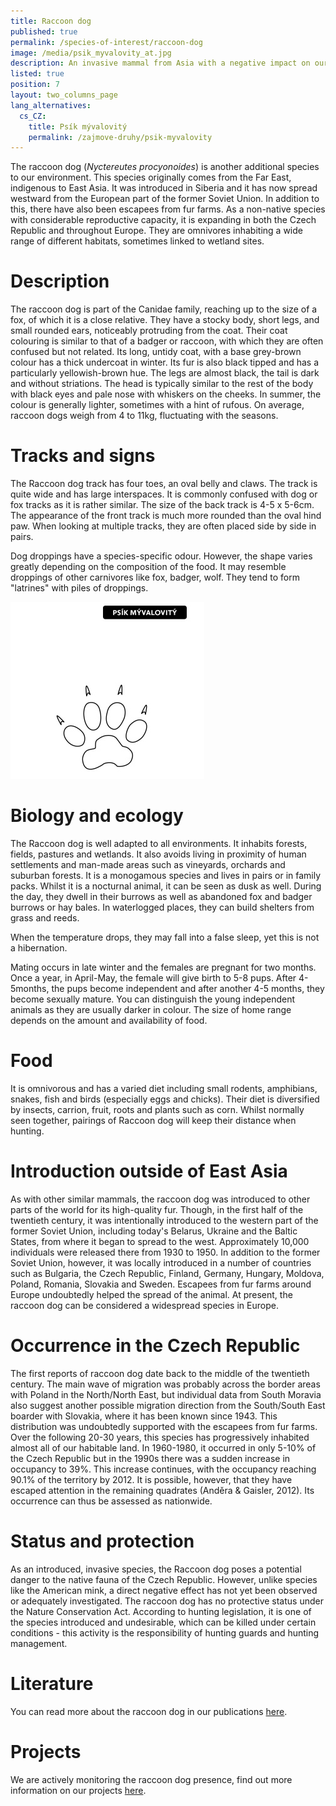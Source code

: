 ```yaml
---
title: Raccoon dog
published: true
permalink: /species-of-interest/raccoon-dog
image: /media/psik_myvalovity_at.jpg
description: An invasive mammal from Asia with a negative impact on our native species.
listed: true
position: 7
layout: two_columns_page
lang_alternatives:
  cs_CZ:
    title: Psík mývalovitý
    permalink: /zajmove-druhy/psik-myvalovity
---
```

The raccoon dog (_Nyctereutes procyonoides_) is another additional species to our environment. This species originally comes from the Far East, indigenous to East Asia. It was introduced in Siberia and it has now spread westward from the European part of the former Soviet Union. In addition to this, there have also been escapees from fur farms. As a non-native species with considerable reproductive capacity, it is expanding in both the Czech Republic and throughout Europe. They are omnivores inhabiting a wide range of different habitats, sometimes linked to wetland sites.

# Description

The raccoon dog is part of the Canidae family, reaching up to the size of a fox, of which it is a close relative. They have a stocky body, short legs, and small rounded ears, noticeably protruding from the coat. Their coat colouring is similar to that of a badger or raccoon, with which they are often confused but not related. Its long, untidy coat, with a base grey-brown colour has a thick undercoat in winter. Its fur is also black tipped and has a particularly yellowish-brown hue. The legs are almost black, the tail is dark and without striations. The head is typically similar to the rest of the body with black eyes and pale nose with whiskers on the cheeks. In summer, the colour is generally lighter, sometimes with a hint of rufous. On average, raccoon dogs weigh from 4 to 11kg, fluctuating with the seasons.

# Tracks and signs

The Raccoon dog track has four toes, an oval belly and claws. The track is quite wide and has large interspaces. It is commonly confused with dog or fox tracks as it is rather similar. The size of the back track is 4-5 x 5-6cm. The appearance of the front track is much more rounded than the oval hind paw. When looking at multiple tracks, they are often placed side by side in pairs.

Dog droppings have a species-specific odour. However, the shape varies greatly depending on the composition of the food. It may resemble droppings of other carnivores like fox, badger, wolf. They tend to form "latrines" with piles of droppings.

![](/media/stopy_psík.jpg)

# Biology and ecology

The Raccoon dog is well adapted to all environments. It inhabits forests, fields, pastures and wetlands. It also avoids living in proximity of human settlements and man-made areas such as vineyards, orchards and suburban forests. It is a monogamous species and lives in pairs or in family packs. Whilst it is a nocturnal animal,  it can be seen as dusk as well. During the day, they dwell in their burrows as well as abandoned fox and badger burrows or hay bales. In waterlogged places, they can build shelters from grass and reeds.

 When the temperature drops, they may fall into a false sleep, yet this is not a hibernation.

Mating occurs in late winter and the females are pregnant for two months. Once a year, in April-May, the female will give birth to 5-8 pups. After 4-5months, the pups become independent and after another 4-5 months, they become sexually mature. You can distinguish the young independent animals as they are usually darker in colour. The size of home range depends on the amount and availability of food.

# Food

It is omnivorous and has a varied diet including small rodents, amphibians, snakes, fish and birds (especially eggs and chicks). Their diet is diversified by insects, carrion, fruit, roots and plants such as corn. Whilst normally seen together, pairings of Raccoon dog will keep their distance when hunting.

# Introduction outside of East Asia

As with other similar mammals, the raccoon dog was introduced to other parts of the world for its high-quality fur. Though, in the first half of the twentieth century, it was intentionally introduced to the western part of the former Soviet Union, including today's Belarus, Ukraine and the Baltic States, from where it began to spread to the west. Approximately 10,000 individuals were released there from 1930 to 1950. In addition to the former Soviet Union, however, it was locally introduced in a number of countries such as Bulgaria, the Czech Republic, Finland, Germany, Hungary, Moldova, Poland, Romania, Slovakia and Sweden. Escapees from fur farms around Europe undoubtedly helped the spread of the animal. At present, the raccoon dog can be considered a widespread species in Europe.

# Occurrence in the Czech Republic

The first reports of raccoon dog date back to the middle of the twentieth century. The main wave of migration was probably across the border areas with Poland in the North/North East, but individual data from South Moravia also suggest another possible migration direction from the South/South East boarder with Slovakia, where it has been known since 1943. This distribution was undoubtedly supported with the escapees from fur farms. Over the following 20-30 years, this species has progressively inhabited almost all of our habitable land. In 1960-1980, it occurred in only 5-10% of the Czech Republic but in the 1990s there was a sudden increase in occupancy to 39%. This increase continues, with the occupancy reaching 90.1% of the territory by 2012. It is possible, however, that they have escaped attention in the remaining quadrates (Anděra & Gaisler, 2012). Its occurrence can thus be assessed as nationwide. 

# Status and protection

As an introduced, invasive species, the Raccoon dog poses a potential danger to the native fauna of the Czech Republic. However, unlike species like the American mink, a direct negative effect has not yet been observed or adequately investigated. The raccoon dog has no protective status under the Nature Conservation Act. According to hunting legislation, it is one of the species introduced and undesirable, which can be killed under certain conditions - this activity is the responsibility of hunting guards and hunting management.

# Literature

You can read more about the raccoon dog in our publications [here](/publications).

# Projects

We are actively monitoring the raccoon dog presence, find out more information on our projects [here](/projects).
